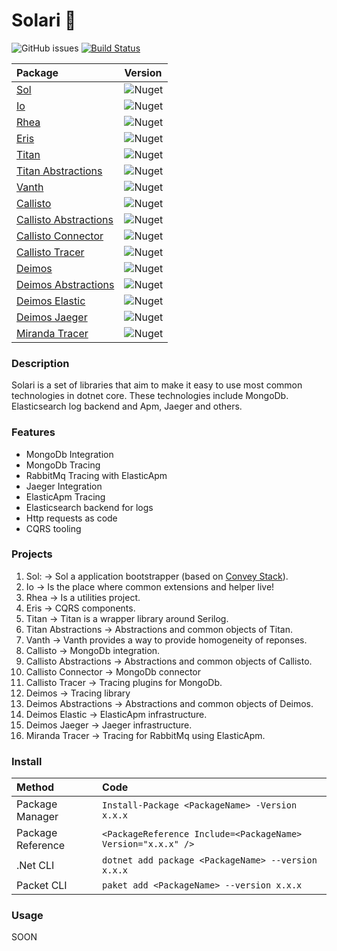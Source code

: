 # Solari 🚀

![GitHub issues](https://img.shields.io/github/issues/LuccasGianesini/solari)
[![Build Status](https://dev.azure.com/luccaslauthgianesini/Solari/_apis/build/status/LuccasGianesini.solari?branchName=master&jobName=Build%20solution%20and%20create%20NuGet%20packages)](https://dev.azure.com/luccaslauthgianesini/Solari/_build/latest?definitionId=24&branchName=master)

   |   Package                                                                             | Version                                                                 |
   | :------------------------------------------------------------------------------------ |:----------------------------------------------------------------------- |
   | [Sol](https://www.nuget.org/packages/Solari.Sol/)                                     | ![Nuget](https://img.shields.io/nuget/v/Solari.Sol)                     |
   | [Io](https://www.nuget.org/packages/Solari.Io/)                                       | ![Nuget](https://img.shields.io/nuget/v/Solari.Io)                      |
   | [Rhea](https://www.nuget.org/packages/Solari.Rhea/)                                   | ![Nuget](https://img.shields.io/nuget/v/Solari.Rhea)                    |
   | [Eris](https://www.nuget.org/packages/Solari.Eris/)                                   | ![Nuget](https://img.shields.io/nuget/v/Solari.Eris)                    |
   | [Titan](https://www.nuget.org/packages/Solari.Titan/)                                 | ![Nuget](https://img.shields.io/nuget/v/Solari.Titan)                   |
   | [Titan Abstractions](https://www.nuget.org/packages/Solari.Titan.Abstractions/)       | ![Nuget](https://img.shields.io/nuget/v/Solari.Titan.Abstractions)      | 
   | [Vanth](https://www.nuget.org/packages/Solari.Vanth/)                                 | ![Nuget](https://img.shields.io/nuget/v/Solari.Vanth)                   | 
   | [Callisto](https://www.nuget.org/packages/Solari.Callisto/)                           | ![Nuget](https://img.shields.io/nuget/v/Solari.Callisto)                | 
   | [Callisto Abstractions](https://www.nuget.org/packages/Solari.Callisto.Abstractions/) | ![Nuget](https://img.shields.io/nuget/v/Solari.Callisto.Abstractions)   |
   | [Callisto Connector](https://www.nuget.org/packages/Solari.Callisto.Connector/)       | ![Nuget](https://img.shields.io/nuget/v/Solari.Callisto.Connector)      |
   | [Callisto Tracer](https://www.nuget.org/packages/Solari.Callisto.Tracer/)             | ![Nuget](https://img.shields.io/nuget/v/Solari.Callisto.Tracer)         |
   | [Deimos](https://www.nuget.org/packages/Solari.Deimos/)                               | ![Nuget](https://img.shields.io/nuget/v/Solari.Deimos)                  |
   | [Deimos Abstractions](https://www.nuget.org/packages/Solari.Deimos.Abstractions/)     | ![Nuget](https://img.shields.io/nuget/v/Solari.Deimos.Abstractions)     |
   | [Deimos Elastic](https://www.nuget.org/packages/Solari.Deimos.Elastic/)               | ![Nuget](https://img.shields.io/nuget/v/Solari.Deimos.Elastic)          |
   | [Deimos Jaeger](https://www.nuget.org/packages/Solari.Jaeger/)                        | ![Nuget](https://img.shields.io/nuget/v/Solari.Deimos.Jaeger)            |
   | [Miranda Tracer](https://www.nuget.org/packages/Solari.Miranda.Tracer/)               | ![Nuget](https://img.shields.io/nuget/v/Solari.Miranda.Tracer)          |
  
### Description

  Solari is a set of libraries that aim to make it easy to use most common technologies in dotnet core. These technologies include MongoDb. Elasticsearch log backend and Apm, Jaeger and others.

### Features

  * MongoDb Integration
  * MongoDb Tracing
  * RabbitMq Tracing with ElasticApm
  * Jaeger Integration
  * ElasticApm Tracing
  * Elasticsearch backend for logs
  * Http requests as code
  * CQRS tooling

### Projects

1.  Sol:                  -> Sol a application bootstrapper (based on [Convey Stack](https://convey-stack.github.io/)).
2.  Io                    -> Is the place where common extensions and helper live!
3.  Rhea                  -> Is a utilities project.
4.  Eris                  -> CQRS components.
5.  Titan                 -> Titan is a wrapper library around Serilog.
6.  Titan Abstractions    -> Abstractions and common objects of Titan.
7.  Vanth                 -> Vanth provides a way to provide homogeneity of reponses.
8.  Callisto              -> MongoDb integration.
9.  Callisto Abstractions -> Abstractions and common objects of Callisto.
10. Callisto Connector    -> MongoDb connector
11. Callisto Tracer       -> Tracing plugins for MongoDb.
12. Deimos                -> Tracing library
13. Deimos Abstractions   -> Abstractions and common objects of Deimos.  
14. Deimos Elastic        -> ElasticApm infrastructure.
15. Deimos Jaeger         -> Jaeger infrastructure.
16. Miranda Tracer        -> Tracing for RabbitMq using ElasticApm.
  

### Install
   |   Method            | Code                                                          |
   | :------------------ |:------------------------------------------------------------- |
   | Package Manager     | `Install-Package <PackageName> -Version x.x.x`                |
   | Package Reference   | `<PackageReference Include=<PackageName> Version="x.x.x" />`|
   | .Net CLI            | `dotnet add package <PackageName> --version x.x.x`            |
   | Packet CLI          | `paket add <PackageName> --version x.x.x`                     |



### Usage
SOON